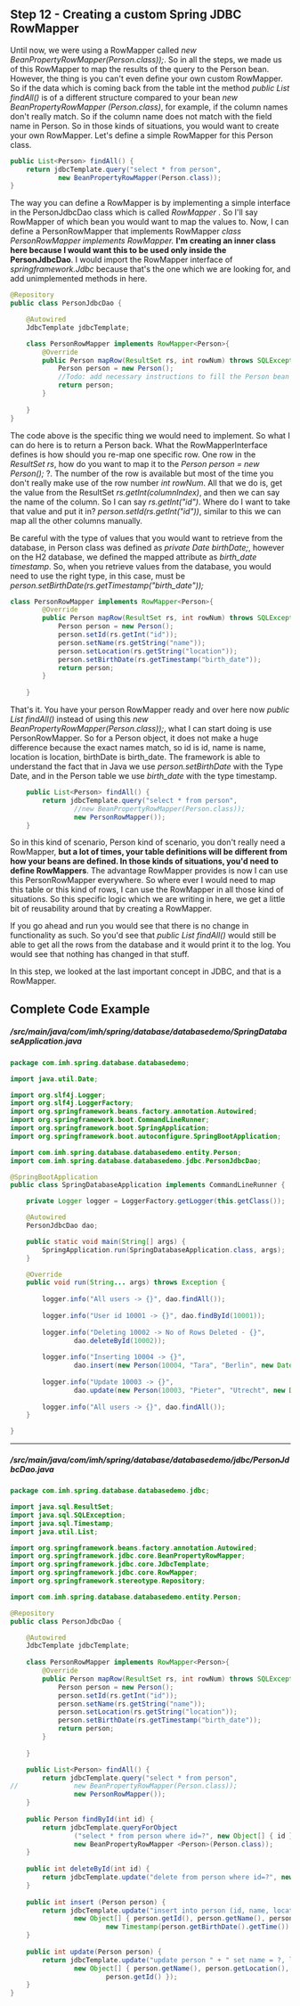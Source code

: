 ## Step 12 - Creating a custom Spring JDBC RowMapper
 
 Until now, we were using a RowMapper called *new BeanPropertyRowMapper(Person.class));*. So in all the steps, we made us of this RowMapper to map the results of the query to the Person bean. However, the thing is you can't even define your own custom RowMapper. So if the data which is coming back from the table int the method *public List<Person> findAll()* is of a different structure compared to your bean *new BeanPropertyRowMapper <Person>(Person.class)*, for example, if the column names don't really match. So if the column name does not match with the field name in Person. So in those kinds of situations, you would want to create your own RowMapper. Let's define a simple RowMapper for this Person class.

```java
public List<Person> findAll() {
	return jdbcTemplate.query("select * from person", 
			new BeanPropertyRowMapper(Person.class));
}
```

The way you can define a RowMapper is by implementing a simple interface in the PersonJdbcDao class which is called  *RowMapper <Person>*. So I'll say RowMapper of which bean you would want to map the values to. Now, I can define a PersonRowMapper that implements RowMapper *class PersonRowMapper implements RowMapper<Person>.* **I'm creating an inner class here because I would want this to be used only inside the PersonJdbcDao**. I would import the RowMapper interface of *springframework.Jdbc* because that's the one which we are looking for, and add unimplemented methods in here.

```java
@Repository
public class PersonJdbcDao {

	@Autowired
	JdbcTemplate jdbcTemplate;

	class PersonRowMapper implements RowMapper<Person>{
		@Override
		public Person mapRow(ResultSet rs, int rowNum) throws SQLException {
			Person person = new Person();
			//Todo: add necessary instructions to fill the Person bean with the right values.
			return person;
		}
		
	}
}
```

The code above is the specific thing we would need to implement. So what I can do here is to return a Person back. What the RowMapperInterface defines is how should you re-map one specific row. One row in the *ResultSet rs*, how do you want to map it to the *Person person = new Person();* ?. The number of the row is available but most of the time you don't really make use of the row number *int rowNum*. All that we do is, get the value from the ResultSet *rs.getInt(columnIndex)*, and then we can say the name of the column. So I can say *rs.getInt("id")*. Where do I want to take that value and put it in? *person.setId(rs.getInt("id"))*, similar to this we can map all the other columns manually. 

Be careful with the type of values that you would want to retrieve from the database, in Person class was defined as *private Date birthDate;*, however on the H2 database, we defined the mapped attribute as *birth_date timestamp*. So, when you retrieve values from the database, you would need to use the right type, in this case, must be *person.setBirthDate(rs.getTimestamp("birth_date"));*

```java
class PersonRowMapper implements RowMapper<Person>{
		@Override
		public Person mapRow(ResultSet rs, int rowNum) throws SQLException {
			Person person = new Person();
			person.setId(rs.getInt("id"));
			person.setName(rs.getString("name"));
			person.setLocation(rs.getString("location"));
			person.setBirthDate(rs.getTimestamp("birth_date"));
			return person;
		}
		
	}
```

That's it. You have your person RowMapper ready and over here now *public List<Person> findAll()* instead of using this *new BeanPropertyRowMapper(Person.class));*, what I can start doing is use PersonRowMapper. So for a Person object, it does not make a huge difference because the exact names match, so id is id, name is name, location is location, birthDate is birth_date. The framework is able to understand the fact that in Java we use *person.setBirthDate* with the Type Date, and in the Person table we use *birth_date* with the type timestamp.

```java
	public List<Person> findAll() {
		return jdbcTemplate.query("select * from person", 
				//new BeanPropertyRowMapper(Person.class));
				new PersonRowMapper());
	}
```

So in this kind of scenario, Person kind of scenario, you don't really need a RowMapper, **but a lot of times, your table definitions will be different from how your beans are defined. In those kinds of situations, you'd need to define RowMappers**. The advantage RowMapper provides is now I can use this PersonRowMapper everywhere. So where ever I would need to map this table or this kind of rows, I can use the RowMapper in all those kind of situations. So this specific logic which we are writing in here, we get a little bit of reusability around that by creating a RowMapper.

If you go ahead and run you would see that there is no change in functionality as such. So you'd see that *public List<Person> findAll()* would still be able to get all the rows from the database and it would print it to the log. You would see that nothing has changed in that stuff.

In this step, we looked at the last important concept in JDBC, and that is a RowMapper.

## Complete Code Example

##### /src/main/java/com/imh/spring/database/databasedemo/SpringDatabaseApplication.java

```java
package com.imh.spring.database.databasedemo;

import java.util.Date;

import org.slf4j.Logger;
import org.slf4j.LoggerFactory;
import org.springframework.beans.factory.annotation.Autowired;
import org.springframework.boot.CommandLineRunner;
import org.springframework.boot.SpringApplication;
import org.springframework.boot.autoconfigure.SpringBootApplication;

import com.imh.spring.database.databasedemo.entity.Person;
import com.imh.spring.database.databasedemo.jdbc.PersonJdbcDao;

@SpringBootApplication
public class SpringDatabaseApplication implements CommandLineRunner {

	private Logger logger = LoggerFactory.getLogger(this.getClass());

	@Autowired
	PersonJdbcDao dao;

	public static void main(String[] args) {
		SpringApplication.run(SpringDatabaseApplication.class, args);
	}

	@Override
	public void run(String... args) throws Exception {
		
		logger.info("All users -> {}", dao.findAll());
		
		logger.info("User id 10001 -> {}", dao.findById(10001));
		
		logger.info("Deleting 10002 -> No of Rows Deleted - {}", 
				dao.deleteById(10002));
		
		logger.info("Inserting 10004 -> {}", 
				dao.insert(new Person(10004, "Tara", "Berlin", new Date())));
		
		logger.info("Update 10003 -> {}", 
				dao.update(new Person(10003, "Pieter", "Utrecht", new Date())));
		
		logger.info("All users -> {}", dao.findAll());
	}

}
```

---

##### /src/main/java/com/imh/spring/database/databasedemo/jdbc/PersonJdbcDao.java

```java
package com.imh.spring.database.databasedemo.jdbc;

import java.sql.ResultSet;
import java.sql.SQLException;
import java.sql.Timestamp;
import java.util.List;

import org.springframework.beans.factory.annotation.Autowired;
import org.springframework.jdbc.core.BeanPropertyRowMapper;
import org.springframework.jdbc.core.JdbcTemplate;
import org.springframework.jdbc.core.RowMapper;
import org.springframework.stereotype.Repository;

import com.imh.spring.database.databasedemo.entity.Person;

@Repository
public class PersonJdbcDao {

	@Autowired
	JdbcTemplate jdbcTemplate;
	
	class PersonRowMapper implements RowMapper<Person>{
		@Override
		public Person mapRow(ResultSet rs, int rowNum) throws SQLException {
			Person person = new Person();
			person.setId(rs.getInt("id"));
			person.setName(rs.getString("name"));
			person.setLocation(rs.getString("location"));
			person.setBirthDate(rs.getTimestamp("birth_date"));
			return person;
		}
		
	}

	public List<Person> findAll() {
		return jdbcTemplate.query("select * from person", 
//				new BeanPropertyRowMapper(Person.class));
				new PersonRowMapper());
	}
	
	public Person findById(int id) {
		return jdbcTemplate.queryForObject
				("select * from person where id=?", new Object[] { id }, 
				new BeanPropertyRowMapper <Person>(Person.class));
	}
	
	public int deleteById(int id) {
		return jdbcTemplate.update("delete from person where id=?", new Object[] { id });
	}
	
	public int insert (Person person) {
		return jdbcTemplate.update("insert into person (id, name, location, birth_date) " + "values(?,  ?, ?, ?)",
				new Object[] { person.getId(), person.getName(), person.getLocation(),
						new Timestamp(person.getBirthDate().getTime()) });	
	}
	
	public int update(Person person) {
		return jdbcTemplate.update("update person " + " set name = ?, location = ?, birth_date = ? " + " where id = ?",
				new Object[] { person.getName(), person.getLocation(), new Timestamp(person.getBirthDate().getTime()),
						person.getId() });
	}
}
```